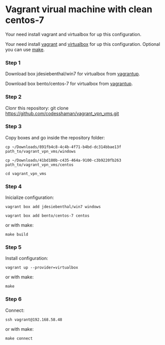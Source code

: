 # Vagrant virual machine with clean centos-7

Your need install vagrant and virtualbox for up this configuration.

Your need install [vagrant](https://github.com/hashicorp/vagrant-installers/releases/tag/v2.3.4.dev%2Bmain "vagrant") and  [virtualbox](https://www.virtualbox.org/ "virtualbox") for up this configuration. Optional you can use [make](https://www.gnu.org/software/make/ "make").

### Step 1

Download box jdesiebenthal/win7 for virtualbox from [vagrantup](https://app.vagrantup.com/jdesiebenthal/boxes/win7 "vagrantup").

Download box bento/centos-7 for virtualbox from [vagrantup](https://app.vagrantup.com/bento/boxes/centos-7 "vagrantup").

### Step 2

Clonr this repository: git clone https://github.com/codesshaman/vagrant_vpn_vms.git

### Step 3

Copy boxes and go inside the repository folder:

``cp ~/Downloads/891fb4c8-4c4b-4f71-b4bd-dc314bbae13f path_to/vagrant_vpn_vms/windows``

``cp ~/Downloads/41bd180b-c435-464a-9100-c3b9220fb263 path_to/vagrant_vpn_vms/centos``

``cd vagrant_vpn_vms``

### Step 4

Inicialize configuration:

``vagrant box add jdesiebenthal/win7 windows``

``vagrant box add bento/centos-7 centos``

or with make:

``make build``

### Step 5

Install configuration:

``vagrant up --provider=virtualbox``

or with make:

``make``

### Step 6

Connect:

``ssh vagrant@192.168.58.48``

or with make:

``make connect``
